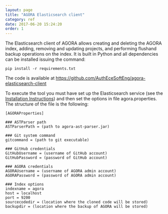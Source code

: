 ```yaml
---
layout: page
title: "AGORA Elasticsearch client"
category: ref
date: 2017-06-20 15:24:20
order: 1
---
```


The Elasticsearch client of AGORA allows creating and deleting the AGORA index, adding, removing
and updating projects, and performing flushand backup operations on the index. It is built in
Python and all dependencies can be installed issuing the command:

```
pip install -r requirements.txt
```

The code is available at <a target="_blank" href="https://github.com/AuthEceSoftEng/agora-elasticsearch-client">https://github.com/AuthEceSoftEng/agora-elasticsearch-client</a>

To execute the tool you must have set up the Elasticsearch service (see the <a href="/doc/installation-instructions">Installation Instructions</a>) and then set the options in file agora.properties.
The structure of the file is the following:

```
[AGORAProperties]

### ASTParser path
ASTParserPath = (path to agora-ast-parser.jar)

### Git system command
gitcommand = (path to git executable)

### GitHub credentials
GitHubUsername = (username of GitHub account)
GitHubPassword = (password of GitHub account)

### AGORA credentials
AGORAUsername = (username of AGORA admin account)
AGORAPassword = (password of AGORA admin account)

### Index options
indexname = agora
host = localhost
port = 9200
sourcecodedir = (location where the cloned code will be stored)
backupdir = (location where the backup of AGORA will be stored)
```
